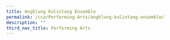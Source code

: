```yaml
---
title: Angklung Kulintang Ensemble
permalink: /cca/Performing-Arts/angklung-kulintang-ensemble/
description: ""
third_nav_title: Performing Arts
---
```

